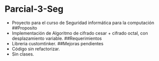 # Parcial-3-Seg
- Proyecto para el curso de Seguridad informática para la computación
##Proposito
- Implementación de Algoritmo de cifrado cesar + cifrado octal, con desplazamiento variable.
##Requerimientos 
- Libreria customtinker.
##Mejoras pendientes
- Código sin refactorizar.
- Sin clases. 
